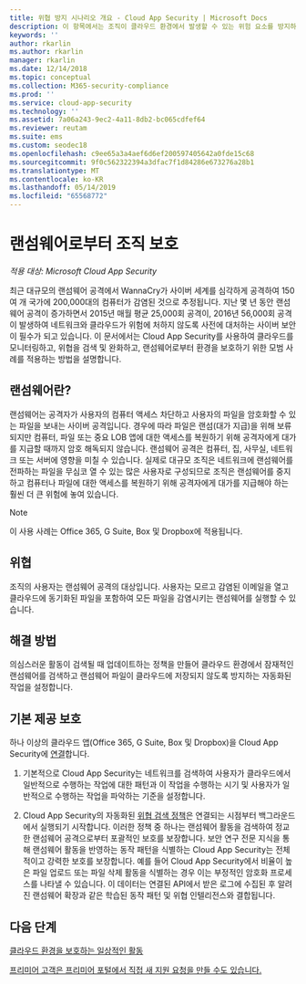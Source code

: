 ```yaml
---
title: 위협 방지 시나리오 개요 - Cloud App Security | Microsoft Docs
description: 이 항목에서는 조직이 클라우드 환경에서 발생할 수 있는 위험 요소를 방지하기 위한 시나리오를 설명합니다.
keywords: ''
author: rkarlin
ms.author: rkarlin
manager: rkarlin
ms.date: 12/14/2018
ms.topic: conceptual
ms.collection: M365-security-compliance
ms.prod: ''
ms.service: cloud-app-security
ms.technology: ''
ms.assetid: 7a06a243-9ec2-4a11-8db2-bc065cdfef64
ms.reviewer: reutam
ms.suite: ems
ms.custom: seodec18
ms.openlocfilehash: c9ee65a3a4aef6d6ef200597405642a0fde15c68
ms.sourcegitcommit: 9f0c562322394a3dfac7f1d84286e673276a28b1
ms.translationtype: MT
ms.contentlocale: ko-KR
ms.lasthandoff: 05/14/2019
ms.locfileid: "65568772"
---
```

# <a name="protecting-your-organization-from-ransomware"></a>랜섬웨어로부터 조직 보호

*적용 대상: Microsoft Cloud App Security*

최근 대규모의 랜섬웨어 공격에서 WannaCry가 사이버 세계를 심각하게 공격하여 150여 개 국가에 200,000대의 컴퓨터가 감염된 것으로 추정됩니다. 지난 몇 년 동안 랜섬웨어 공격이 증가하면서 2015년 매월 평균 25,000회 공격이, 2016년 56,000회 공격이 발생하여 네트워크와 클라우드가 위험에 처하지 않도록 사전에 대처하는 사이버 보안이 필수가 되고 있습니다. 이 문서에서는 Cloud App Security를 사용하여 클라우드를 모니터링하고, 위협을 검색 및 완화하고, 랜섬웨어로부터 환경을 보호하기 위한 모범 사례를 적용하는 방법을 설명합니다.

## <a name="what-is-ransomware"></a>랜섬웨어란?
랜섬웨어는 공격자가 사용자의 컴퓨터 액세스 차단하고 사용자의 파일을 암호화할 수 있는 파일을 보내는 사이버 공격입니다. 경우에 따라 파일은 랜섬(대가 지급)을 위해 보류되지만 컴퓨터, 파일 또는 중요 LOB 앱에 대한 액세스를 복원하기 위해 공격자에게 대가를 지급할 때까지 암호 해독되지 않습니다. 랜섬웨어 공격은 컴퓨터, 집, 사무실, 네트워크 또는 서버에 영향을 미칠 수 있습니다. 실제로 대규모 조직은 네트워크에 랜섬웨어를 전파하는 파일을 무심코 열 수 있는 많은 사용자로 구성되므로 조직은 랜섬웨어를 중지하고 컴퓨터나 파일에 대한 액세스를 복원하기 위해 공격자에게 대가를 지급해야 하는 훨씬 더 큰 위험에 놓여 있습니다.

>[!NOTE]
> 이 사용 사례는 Office 365, G Suite, Box 및 Dropbox에 적용됩니다.

## <a name="the-threat"></a>위협
조직의 사용자는 랜섬웨어 공격의 대상입니다. 사용자는 모르고 감염된 이메일을 열고 클라우드에 동기화된 파일을 포함하여 모든 파일을 감염시키는 랜섬웨어를 실행할 수 있습니다.

## <a name="the-solution"></a>해결 방법
의심스러운 활동이 검색될 때 업데이트하는 정책을 만들어 클라우드 환경에서 잠재적인 랜섬웨어를 검색하고 랜섬웨어 파일이 클라우드에 저장되지 않도록 방지하는 자동화된 작업을 설정합니다.

## <a name="out-of-the-box-protection"></a>기본 제공 보호

하나 이상의 클라우드 앱(Office 365, G Suite, Box 및 Dropbox)을 Cloud App Security에 [연결](enable-instant-visibility-protection-and-governance-actions-for-your-apps.md)합니다.

1.  기본적으로 Cloud App Security는 네트워크를 검색하여 사용자가 클라우드에서 일반적으로 수행하는 작업에 대한 패턴과 이 작업을 수행하는 시기 및 사용자가 일반적으로 수행하는 작업을 파악하는 기준을 설정합니다. 

2. Cloud App Security의 자동화된 [위협 검색 정책](anomaly-detection-policy.md)은 연결되는 시점부터 백그라운드에서 실행되기 시작합니다. 이러한 정책 중 하나는 랜섬웨어 활동을 검색하여 정교한 랜섬웨어 공격으로부터 포괄적인 보호를 보장합니다. 보안 연구 전문 지식을 통해 랜섬웨어 활동을 반영하는 동작 패턴을 식별하는 Cloud App Security는 전체적이고 강력한 보호를 보장합니다. 예를 들어 Cloud App Security에서 비율이 높은 파일 업로드 또는 파일 삭제 활동을 식별하는 경우 이는 부정적인 암호화 프로세스를 나타낼 수 있습니다. 이 데이터는 연결된 API에서 받은 로그에 수집된 후 알려진 랜섬웨어 확장과 같은 학습된 동작 패턴 및 위협 인텔리전스와 결합됩니다. 




## <a name="next-steps"></a>다음 단계 

[클라우드 환경을 보호하는 일상적인 활동](daily-activities-to-protect-your-cloud-environment.md)   

[프리미어 고객은 프리미어 포털에서 직접 새 지원 요청을 만들 수도 있습니다.](https://premier.microsoft.com/)  
  
  
